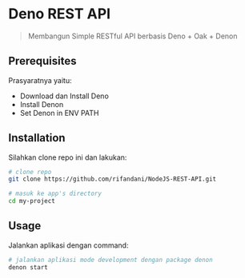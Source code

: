 # Deno REST API

> Membangun Simple RESTful API berbasis Deno + Oak + Denon

## Prerequisites

Prasyaratnya yaitu:

- Download dan Install Deno
- Install Denon
- Set Denon in ENV PATH

## Installation

Silahkan clone repo ini dan lakukan:

```bash
# clone repo
git clone https://github.com/rifandani/NodeJS-REST-API.git

# masuk ke app's directory
cd my-project
```

## Usage

Jalankan aplikasi dengan command:

```bash
# jalankan aplikasi mode development dengan package denon
denon start
```
